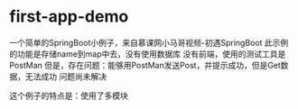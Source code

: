 # first-app-demo
一个简单的SpringBoot小例子，来自慕课网小马哥视频-初遇SpringBoot 
此示例的功能是存储name到map中去，没有使用数据库 
没有前端，使用的测试工具是PostMan 
但是，存在问题：能够用PostMan发送Post，并提示成功，但是Get数据，无法成功 问题尚未解决

这个例子的特点是：使用了多模块
